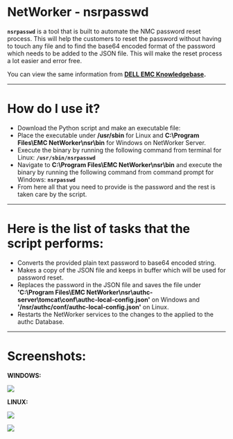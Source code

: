 # NetWorker - nsrpasswd
**`nsrpasswd`** is a tool that is built to automate the NMC password reset process. This will help the customers to reset the password without having to touch any file and to find the base64 encoded format of the password which needs to be added to the JSON file. This will make the reset process a lot easier and error free.

You can view the same information from **[DELL EMC Knowledgebase](https://support.emc.com/kb/518882).**

---

# How do I use it?
* Download the Python script and make an executable file:
* Place the executable under **/usr/sbin** for Linux and **C:\Program Files\EMC NetWorker\nsr\bin** for Windows on NetWorker Server.
* Execute the binary by running the following command from terminal for Linux: **`/usr/sbin/nsrpasswd`**
* Navigate to **C:\Program Files\EMC NetWorker\nsr\bin** and execute the binary by running the following command from command prompt for Windows: 
**`nsrpasswd`**
* From here all that you need to provide is the password and the rest is taken care by the script.

---


# Here is the list of tasks that the script performs:

* Converts the provided plain text password to base64 encoded string.
* Makes a copy of the JSON file and keeps in buffer which will be used for password reset. 
* Replaces the password in the JSON file and saves the file under **'C:\Program Files\EMC NetWorker\nsr\authc-server\tomcat\conf\authc-local-config.json'** on Windows and **'/nsr/authc/conf/authc-local-config.json'** on Linux.
* Restarts the NetWorker services to the changes to the applied to the authc Database.


---

# Screenshots:

**WINDOWS:**

![](https://3.bp.blogspot.com/-z7oEfY7u_SY/W0C_y-h8ZrI/AAAAAAAAAdQ/0xavmT2txlAigmZklmsB7VpZ0HorswLiwCLcBGAs/s1600/nsrpasswd_windows.png)

**LINUX:**

![](https://2.bp.blogspot.com/-o0Vy9MXqFaY/W0DT8iiODRI/AAAAAAAAAds/69LLtO7Q68Mh4kuMDFKblSi2JlYz9zwFQCLcBGAs/s1600/nsrpasswd_Linux1.PNG)

![](https://1.bp.blogspot.com/-LB--jn9k8Uo/W0DT8pjm-_I/AAAAAAAAAdo/g7ECwelhWvgFFC_Yt5JysPDIM7VnE2ABACLcBGAs/s1600/nsrpasswd_Linux2.PNG)

